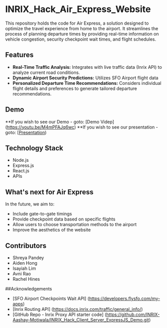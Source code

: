 # INRIX_Hack_Air_Express_Website
This repository holds the code for Air Express, a solution designed to optimize the travel experience from home to the airport. It streamlines the process of planning departure times by providing real-time information on vehicle congestion, security checkpoint wait times, and flight schedules.

## Features

- **Real-Time Traffic Analysis:** Integrates with live traffic data (Inrix API) to analyze current road conditions.
- **Dynamic Airport Security Predictions:** Utilizes SFO Airport flight data
- **Personalized Departure Time Recommendations:** Considers individual flight details and preferences to generate tailored departure recommendations.

## Demo
**If you wish to see our Demo - goto: [Demo Videp] (https://youtu.be/M4mPFAJq6wc)
**If you wish to see our presentation - goto: [[Presentation](https://www.canva.com/design/DAF15uW4wNA/bhHxjQttQca4qxk0k3_wVg/edit?utm_content=DAF15uW4wNA&utm_campaign=designshare&utm_medium=link2&utm_source=sharebutton))


## Technology Stack

- Node.js
- Express.js
- React.js
- APIs

## What's next for Air Express

In the future, we aim to:
- Include gate-to-gate timings
- Provide checkpoint data based on specific flights
- Allow users to choose transportation methods to the airport
- Improve the aesthetics of the website

## Contributors 

- Shreya Pandey
- Aiden Hong
- Isayiah Lim
- Avni Rao
- Rachel Hines

##Acknowledgements

* [SFO Airport Checkpoints Wait API] (https://developers.flysfo.com/my-apps)
* [Inrix Routing API] (https://docs.inrix.com/traffic/general_info/)
* [GitHub Repo - Inrix Proxy API starter code] (https://github.com/INRIX-Aashay-Motiwala/INRIX_Hack_Client_Server_ExpressJS_Demo.git)
